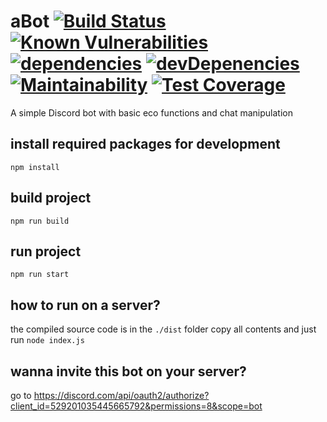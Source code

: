 # aBot [![Build Status](https://img.shields.io/travis/jamie-vangeysel/a-bot/master.svg )](https://travis-ci.org/jamie-vangeysel/a-bot) [![Known Vulnerabilities](https://snyk.io/test/github/jamie-vangeysel/a-bot/badge.svg)](https://snyk.io/test/github/jamie-vangeysel/a-bot) [![dependencies](https://status.david-dm.org/gh/jamie-vangeysel/a-bot.svg)](https://david-dm.org/jamie-vangeysel/a-bot) [![devDepenencies](https://status.david-dm.org/gh/jamie-vangeysel/a-bot.svg?type=dev)](https://david-dm.org/jamie-vangeysel/a-bot?type=dev) [![Maintainability](https://api.codeclimate.com/v1/badges/673debd507b01daa20ea/maintainability)](https://codeclimate.com/github/jamie-vangeysel/a-bot/maintainability) [![Test Coverage](https://api.codeclimate.com/v1/badges/673debd507b01daa20ea/test_coverage)](https://codeclimate.com/github/jamie-vangeysel/a-bot/test_coverage)

A simple Discord bot with basic eco functions and chat manipulation

## install required packages for development
```
npm install
```

## build project
```
npm run build
```

## run project
```
npm run start
```


## how to run on a server?
the compiled source code is in the `./dist` folder copy all contents and just run `node index.js`


## wanna invite this bot on your server?
go to https://discord.com/api/oauth2/authorize?client_id=529201035445665792&permissions=8&scope=bot
